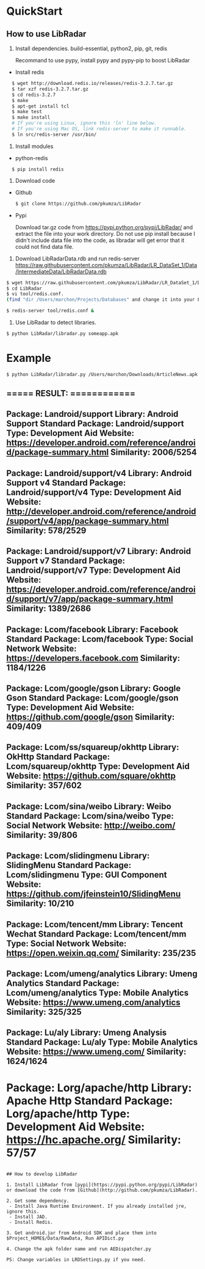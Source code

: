 # QuickStart

## How to use LibRadar

1. Install dependencies. build-essential, python2, pip, git, redis

   Recommand to use pypy, install pypy and pypy-pip to boost LibRadar

  - Install redis
  ```bash
    $ wget http://download.redis.io/releases/redis-3.2.7.tar.gz
	$ tar xzf redis-3.2.7.tar.gz
	$ cd redis-3.2.7
	$ make
	$ apt-get install tcl
	$ make test
	$ make install
	# If you're using Linux, ignore this 'ln' line below.
	# If you're using Mac OS, link redis-server to make it runnable.
	$ ln src/redis-server /usr/bin/
  ```

1. Install modules
 - python-redis
  ```
    $ pip install redis
  ```

1. Download code

 - Github
   ```bash
   $ git clone https://github.com/pkumza/LibRadar
   ```

 - Pypi

   Download tar.gz code from https://pypi.python.org/pypi/LibRadar/ and extract the file into your work directory.
   Do not use pip install because I didn't include data file into the code, as libradar will get error that it could not
   find data file.

1. Download LibRadarData.rdb and run redis-server
  https://raw.githubusercontent.com/pkumza/LibRadar/LR_DataSet_1/Data/IntermediateData/LibRadarData.rdb

  ```bash
  $ wget https://raw.githubusercontent.com/pkumza/LibRadar/LR_DataSet_1/Data/IntermediateData/LibRadarData.rdb
  $ cd LibRadar
  $ vi tool/redis.conf.
  (find "dir /Users/marchon/Projects/Databases" and change it into your LibRadarData.rdb path.)

  $ redis-server tool/redis.conf &
  ```
1. Use LibRadar to detect libraries.

  ```bash
  $ python LibRadar/libradar.py someapp.apk
  ```

# Example

```bash
$ python LibRadar/libradar.py /Users/marchon/Downloads/ArticleNews.apk
```

===== RESULT: ============
----
Package: Landroid/support
Library: Android Support
Standard Package: Landroid/support
Type: Development Aid
Website: https://developer.android.com/reference/android/package-summary.html
Similarity: 2006/5254
----
Package: Landroid/support/v4
Library: Android Support v4
Standard Package: Landroid/support/v4
Type: Development Aid
Website: http://developer.android.com/reference/android/support/v4/app/package-summary.html
Similarity: 578/2529
----
Package: Landroid/support/v7
Library: Android Support v7
Standard Package: Landroid/support/v7
Type: Development Aid
Website: https://developer.android.com/reference/android/support/v7/app/package-summary.html
Similarity: 1389/2686
----
Package: Lcom/facebook
Library: Facebook
Standard Package: Lcom/facebook
Type: Social Network
Website: https://developers.facebook.com
Similarity: 1184/1226
----
Package: Lcom/google/gson
Library: Google Gson
Standard Package: Lcom/google/gson
Type: Development Aid
Website: https://github.com/google/gson
Similarity: 409/409
----
Package: Lcom/ss/squareup/okhttp
Library: OkHttp
Standard Package: Lcom/squareup/okhttp
Type: Development Aid
Website: https://github.com/square/okhttp
Similarity: 357/602
----
Package: Lcom/sina/weibo
Library: Weibo
Standard Package: Lcom/sina/weibo
Type: Social Network
Website: http://weibo.com/
Similarity: 39/806
----
Package: Lcom/slidingmenu
Library: SlidingMenu
Standard Package: Lcom/slidingmenu
Type: GUI Component
Website: https://github.com/jfeinstein10/SlidingMenu
Similarity: 10/210
----
Package: Lcom/tencent/mm
Library: Tencent Wechat
Standard Package: Lcom/tencent/mm
Type: Social Network
Website: https://open.weixin.qq.com/
Similarity: 235/235
----
Package: Lcom/umeng/analytics
Library: Umeng Analytics
Standard Package: Lcom/umeng/analytics
Type: Mobile Analytics
Website: https://www.umeng.com/analytics
Similarity: 325/325
----
Package: Lu/aly
Library: Umeng Analysis
Standard Package: Lu/aly
Type: Mobile Analytics
Website: https://www.umeng.com/
Similarity: 1624/1624
----
Package: Lorg/apache/http
Library: Apache Http
Standard Package: Lorg/apache/http
Type: Development Aid
Website: https://hc.apache.org/
Similarity: 57/57
==========================

```

## How to develop LibRadar

1. Install LibRadar from [pypi](https://pypi.python.org/pypi/LibRadar) or download the code from [Github](http://github.com/pkumza/LibRadar).

2. Get some dependency.
 - Install Java Runtime Environment. If you already installed jre, ignore this.
 - Install JAD.
 - Install Redis.

3. Get android.jar from Android SDK and place them into $Project_HOME$/Data/RawData, Run APIDict.py

4. Change the apk folder name and run AEDispatcher.py

PS: Change variables in LRDSettings.py if you need.